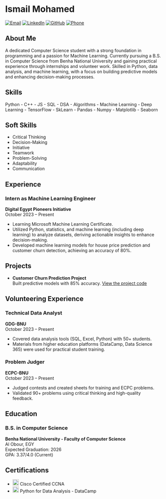 # Ismail Mohamed

[![Email](https://img.shields.io/badge/Email-ismailalhetimi@gmail.com-blue)](mailto:ismailalhetimi@gmail.com)
[![LinkedIn](https://img.shields.io/badge/LinkedIn-ismail%20al%20hetimi-blue)](https://www.linkedin.com/in/ismail-al-hetimi)
[![GitHub](https://img.shields.io/badge/GitHub-IsmailMohamed010-blue)](https://github.com/IsmailMohamed010)
[![Phone](https://img.shields.io/badge/Phone-+20%20109%20808%208514-blue)](tel:+201098088514)

## About Me

A dedicated Computer Science student with a strong foundation in programming and a passion for Machine Learning. Currently pursuing a B.S. in Computer Science from Benha National University and gaining practical experience through internships and volunteer work. Skilled in Python, data analysis, and machine learning, with a focus on building predictive models and enhancing decision-making processes.

## Skills

Python - C++ - JS - SQL - DSA - Algorithms - Machine Learning - Deep Learning - TensorFlow - SkLearn - Pandas - Numpy - Matplotlib - Seaborn

## Soft Skills

- Critical Thinking
- Decision-Making
- Initiative
- Teamwork
- Problem-Solving
- Adaptability
- Communication

## Experience

### Intern as Machine Learning Engineer
**Digital Egypt Pioneers Initiative**  
October 2023 – Present

- Learning Microsoft Machine Learning Certificate.
- Utilized Python, statistics, and machine learning (including deep learning) to analyze datasets, deriving actionable insights to enhance decision-making.
- Developed machine learning models for house price prediction and customer churn detection, achieving an accuracy of 80%.

## Projects

- **Customer Churn Prediction Project**  
  Built predictive models with 85% accuracy. [View the project code](https://github.com/IsmailMohamed010/customer-churn-prediction)

## Volunteering Experience

### Technical Data Analyst
**GDG-BNU**  
October 2023 – Present

- Covered data analysis tools (SQL, Excel, Python) with 50+ students.
- Materials from higher education platforms (DataCamp, Data Science 365) were used for practical student training.

### Problem Judger
**ECPC-BNU**  
October 2023 – Present

- Judged contests and created sheets for training and ECPC problems.
- Validated 90+ problems using critical thinking and high-quality feedback.

## Education

### B.S. in Computer Science
**Benha National University - Faculty of Computer Science**  
Al Obour, EGY  
Expected Graduation: 2026  
GPA: 3.37/4.0 (Current)

## Certifications

- <img src="images/cisco-ccna.svg" alt="Cisco CCNA" width="20"> Cisco Certified CCNA
- <img src="images/datacamp.svg" alt="DataCamp" width="20"> Python for Data Analysis - DataCamp
